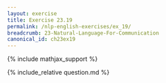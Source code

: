 ```yaml
---
layout: exercise
title: Exercise 23.19
permalink: /nlp-english-exercises/ex_19/
breadcrumb: 23-Natural-Language-For-Communication
canonical_id: ch23ex19
---
```


{% include mathjax_support %}
<div id="hiddden">{% include_relative question.md %}</div>